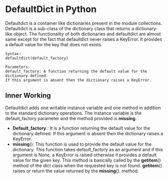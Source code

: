 # DefaultDict in Python
Defaultdict is a container like dictionaries present in the module collections. Defaultdict is a sub-class of the dictionary class that returns a dictionary-like object. The functionality of both dictionaries and defaultdict are almost same except for the fact that defaultdict never raises a KeyError. It provides a default value for the key that does not exists.

```
Syntax:
defaultdict(default_factory)

Parameters:  
default_factory: A function returning the default value for the dictionary defined.
If this argument is absent then the dictionary raises a KeyError.
```

## Inner Working
Defaultdict adds one writable instance variable and one method in addition to the standard dictionary operations. The instance variable is the default_factory parameter and the method provided is __missing__.

* __Default_factory__ : It is a function returning the default value for the dictionary defined. If this argument is absent then the dictionary raises a KeyError.
* __missing__(): This function is used to provide the default value for the dictionary. This function takes default_factory as an argument and if this argument is None, a KeyError is raised otherwise it provides a default value for the given key. This method is basically called by the __getitem__() method of the dict class when the requested key is not found. __getitem__() raises or return the value returned by the __missing__(). method.
